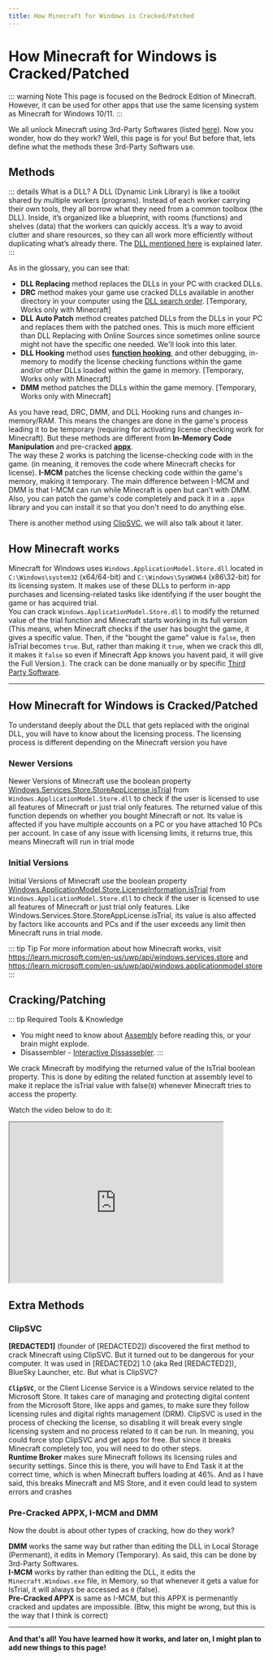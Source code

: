 ```yaml
---
title: How Minecraft for Windows is Cracked/Patched
---
```


# How Minecraft for Windows is Cracked/Patched

::: warning Note
This page is focused on the Bedrock Edition of Minecraft. However, it can be used for other apps that use the same licensing system as Minecraft for Windows 10/11.
:::

We all unlock Minecraft using 3rd-Party Softwares (listed [here](/bedrock/windows#minecraft-for-windows)). Now you wonder, how do they work? Well, this page is for you! But before that, lets define what the methods these 3rd-Party Softwars use.

## Methods

::: details What is a DLL?
A DLL (Dynamic Link Library) is like a toolkit shared by multiple workers (programs). Instead of each worker carrying their own tools, they all borrow what they need from a common toolbox (the DLL). Inside, it’s organized like a blueprint, with rooms (functions) and shelves (data) that the workers can quickly access. It’s a way to avoid clutter and share resources, so they can all work more efficiently without duplicating what’s already there. The [DLL mentioned here](#how-minecraft-works) is explained later.
:::

As in the glossary, you can see that:
- **DLL Replacing** method replaces the DLLs in your PC with cracked DLLs.
- **DRC** method makes your game use cracked DLLs available in another directory in your computer using the [DLL search order](https://learn.microsoft.com/en-us/windows/win32/dlls/dynamic-link-library-search-order). [Temporary, Works only with Minecraft]
- **DLL Auto Patch** method creates patched DLLs from the DLLs in your PC and replaces them with the patched ones. This is much more efficient than DLL Replacing with Online Sources since sometimes online source might not have the specific one needed. We'll look into this later.
- **DLL Hooking** method uses [**function hooking**](https://kylehalladay.com/blog/2020/11/13/Hooking-By-Example.html), and other debugging, in-memory to modify the license checking functions within the game and/or other DLLs loaded within the game in memory. [Temporary, Works only with Minecraft]
- **DMM** method patches the DLLs within the game memory. [Temporary, Works only with Minecraft] 

As you have read, DRC, DMM, and DLL Hooking runs and changes in-memory/RAM. This means the changes are done in the game's process leading it to be temporary (requiring for activating license checking work for Minecraft). But these methods are different from **In-Memory Code Manipulation** and pre-cracked [**appx**](https://fileinfo.com/extension/appx).\
The way these 2 works is patching the license-checking code with in the game. (in meaning, it removes the code where Minecraft checks for license). **I-MCM** patches the license checking code within the game's memory, making it temporary. The main difference between I-MCM and DMM is that I-MCM can run while Minecraft is open but can't with DMM.\
Also, you can patch the game's code completely and pack it in a `.appx` library and you can install it so that you don't need to do anything else. 

There is another method using [ClipSVC](#clipsvc), we will also talk about it later.

## How Minecraft works

Minecraft for Windows uses `Windows.ApplicationModel.Store.dll` located in `C:\Windows\system32` (x64/64-bit) and `C:\Windows\SysWOW64` (x86\32-bit) for its licensing system. It makes use of these DLLs to perform in-app purchases and licensing-related tasks like identifying if the user bought the game or has acquired trial.\
You can crack `Windows.ApplicationModel.Store.dll` to modify the returned value of the trial function and Minecraft starts working in its full version (This means, when Minecraft checks if the user has bought the game, it gives a specific value. Then, if the "bought the game" value is `false`, then IsTrial becomes `true`. But, rather than making it `true`, when we crack this dll, it makes it `false` so even if Minecraft App knows you havent paid, it will give the Full Version.). The crack can be done manually or by specific [Third Party Software](/bedrock/windows#unlockers-for-minecraft-for-windows).

---

## How Minecraft for Windows is Cracked/Patched

To understand deeply about the DLL that gets replaced with the original DLL, you will have to know about the licensing process. The licensing process is different depending on the Minecraft version you have

### Newer Versions
Newer Versions of Minecraft use the boolean property [Windows.Services.Store.StoreAppLicense.isTrial](https://learn.microsoft.com/en-us/uwp/api/windows.services.store.storeapplicense.istrial) from `Windows.ApplicationModel.Store.dll` to check if the user is licensed to use all features of Minecraft or just trial only features. The returned value of this function depends on whether you bought Minecraft or not. Its value is affected if you have multiple accounts on a PC or you have attached 10 PCs per account. In case of any issue with licensing limits, it returns true, this means Minecraft will run in trial mode

### Initial Versions
Initial Versions of Minecraft use the boolean property [Windows.ApplicationModel.Store.LicenseInformation.isTrial](https://learn.microsoftDLLm/en-us/uwp/api/windows.applicationmodel.store.licenseinformation.istrial) from `Windows.ApplicationModel.Store.dll` to check if the user is licensed to use all features of Minecraft or just trial only features. Like Windows.Services.Store.StoreAppLicense.isTrial, its value is also affected by factors like accounts and PCs and if the user exceeds any limit then Minecraft runs in trial mode.

::: tip Tip
For more information about how Minecraft works, visit https://learn.microsoft.com/en-us/uwp/api/windows.services.store and https://learn.microsoft.com/en-us/uwp/api/windows.applicationmodel.store
:::

## Cracking/Patching

::: tip Required Tools & Knowledge
- You might need to know about [Assembly](https://www.tutorialspoint.com/assembly_programming/) before reading this, or your brain might explode.
- Disassembler - [Interactive Dissassebler](https://en.wikipedia.org/wiki/Interactive_Disassembler).
:::

We crack Minecraft by modifying the returned value of the IsTrial boolean property. This is done by editing the related function at assembly level to make it replace the isTrial value with false(`0`) whenever Minecraft tries to access the property.

Watch the video below to do it:

<iframe width="420" height="315" src="https://youtube.com/embed/h2W6vzLN8Fg"></iframe> 

## Extra Methods

### ClipSVC

**[REDACTED1]** (founder of [REDACTED2]) discovered the first method to crack Minecraft using ClipSVC. But it turned out to be dangerous for your computer. It was used in [REDACTED2] 1.0 (aka Red [REDACTED2]), BlueSky Launcher, etc. But what is ClipSVC? 

**`ClipSVC`**, or the Client License Service is a Windows service related to the Microsoft Store. It takes care of managing and protecting digital content from the Microsoft Store, like apps and games, to make sure they follow licensing rules and digital rights management (DRM). ClipSVC is used in the process of checking the license, so disabling it will break every single licensing system and no process related to it can be run. In meaning, you could force stop ClipSVC and get apps for free. But since it breaks Minecraft completely too, you will need to do other steps.\
**Runtime Broker** makes sure Minecraft follows its licensing rules and security settings. Since this is there, you will have to End Task it at the correct time, which is when Minecraft buffers loading at 46%. And as I have said, this breaks Minecraft and MS Store, and it even could lead to system errors and crashes

### Pre-Cracked APPX, I-MCM and DMM

Now the doubt is about other types of cracking, how do they work? 

**DMM** works the same way but rather than editing the DLL in Local Storage (Permenant), it edits in Memory (Temporary). As said, this can be done by 3rd-Party Softwares.\
**I-MCM** works by rather than editing the DLL, it edits the `Minecraft.Windows.exe` file, in Memory, so that whenever it gets a value for IsTrial, it will always be accessed as `0` (false).\
**Pre-Cracked APPX** is same as I-MCM, but this APPX is permenantly cracked and updates are impossible. (Btw, this might be wrong, but this is the way that I think is correct)

---

**And that's all! You have learned how it works, and later on, I might plan to add new things to this page!**
